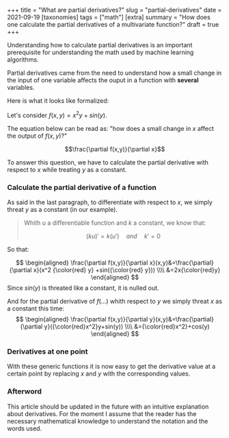 +++
title = "What are partial derivatives?"
slug = "partial-derivatives"
date = 2021-09-19
[taxonomies]
tags = ["math"]
[extra]
summary = "How does one calculate the partial derivatives of a multivariate function?"
draft = true
+++


Understanding how to calculate partial derivatives is an important prerequisite for understanding the math used by machine learning algorithms.

Partial derivatives came from the need to understand how a small change in the input of one variable affects the ouput in a function with **several** variables.

Here is what it looks like formalized:

Let's consider $f(x,y)=x^2y+sin(y)$.

The equation below can be read as: "how does a small change in $x$ affect the output of $f(x,y)?$"

$$\frac{\partial f(x,y)}{\partial x}$$

To answer this question, we have to calculate the partial derivative with respect to $x$ while treating $y$ as a constant.

### Calculate the partial derivative of a function

As said in the last paragraph, to differentiate with respect to $x$, we simply threat $y$ as a constant (in our example).

> Whith $u$ a differentiable function and $k$ a constant, we know that:
>
> $$(ku)' = k(u')\quad and \quad k'=0$$

So that:

$$
\begin{aligned}
   \frac{\partial f(x,y)}{\partial x}(x,y)&=\frac{\partial}{\partial x}(x^2 {\color{red} y} +sin({\color{red} y})) \\\\
   &=2x{\color{red}y}
\end{aligned}
$$
Since $sin(y)$ is threated like a constant, it is nulled out.

And for the partial derivative of $f(...)$ whith respect to $y$ we simply threat $x$ as a constant this time:
$$
\begin{aligned}
   \frac{\partial f(x,y)}{\partial y}(x,y)&=\frac{\partial}{\partial y}({\color{red}x^2}y+sin(y)) \\\\
   &={\color{red}x^2}+cos(y)
\end{aligned}
$$

### Derivatives at one point

With these generic functions it is now easy to get the derivative value at a certain point by replacing $x$ and $y$ with the corresponding values.


### Afterword

This article should be updated in the future with an intuitive explanation about derivatives. For the moment I assume that the reader has the necessary mathematical knowledge to understand the notation and the words used.